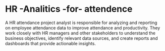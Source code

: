 # HR -Analitics -for- attendence
 A HR attendance project analyst is responsible for analyzing and reporting on employee attendance data to improve attendance and productivity. They work closely with HR managers and other stakeholders to understand the business objectives, identify relevant data sources, and create reports and dashboards that provide actionable insights.
